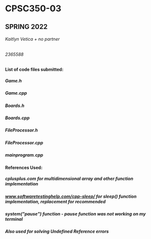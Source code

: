 # CPSC350-03
## SPRING 2022
###### Kaitlyn Vetica + no partner 
###### 2365588

#### List of code files submitted:
##### Game.h
##### Game.cpp
##### Boards.h
##### Boards.cpp
##### FileProcessor.h
##### FileProcessor.cpp
##### mainprogram.cpp

#### References Used:
##### cplusplus.com for multidimensional array and other function implementation
##### www.softwaretestinghelp.com/cpp-sleep/ for sleep() function implementation, replacement for recommended
#####     system("pause") function - pause function was not working on my terminal
#####     Also used for solving Undefined Reference errors
